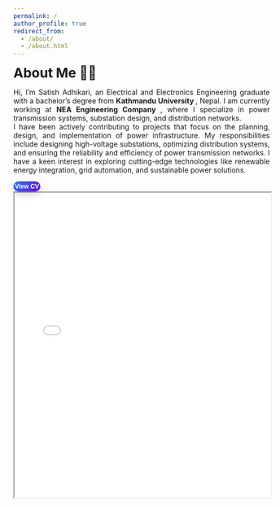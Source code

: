```yaml
---
permalink: /
author_profile: true
redirect_from: 
  - /about/
  - /about.html
---
```


<span style="font-size: 26px; font-weight: bold; ">About Me 👨‍🎓   </span> <br>
<p style="text-align: justify;">
Hi, I’m Satish Adhikari, an Electrical and Electronics Engineering graduate with a bachelor’s degree from  <a href="https://elec.ku.edu.np//" style="text-decoration:none; font-weight: bold;"> Kathmandu University </a>, Nepal. I am currently working at <a href="https://www.neaec.com.np/en/home" style="text-decoration:none; font-weight: bold;"> NEA Engineering Company </a>, where I specialize in power transmission systems, substation design, and distribution networks.<br>
I have been actively contributing to projects that focus on the planning, design, and implementation of power infrastructure. My responsibilities include designing high-voltage substations, optimizing distribution systems, and ensuring the reliability and efficiency of power transmission networks. I have a keen interest in exploring cutting-edge technologies like renewable energy integration, grid automation, and sustainable power solutions.<br>
</p>

<a href="../files/CV - Satish Adhikari.pdf" target="_blank">
  <button style="
    display: inline-block;
    padding: 3px 3px;
    color: #fff;
    font-size: 12px;
    font-weight: bold;
    background: linear-gradient(135deg, #2575fc, #6a11cb); /* Blue gradient */
    border: none;
    border-radius: 50px;
    cursor: pointer;
    transition: all 0.4s ease; /* Smooth transition */
    box-shadow: 0 5px 15px rgba(0, 0, 0, 0.2);
    position: relative;
    overflow: hidden;
  " 
  onmouseover="this.style.background='linear-gradient(135deg, #00c851, #33b5e5)'; this.style.transform='translateY(-5px)'; this.style.boxShadow='0 10px 20px rgba(0, 0, 0, 0.3)';" 
  onmouseout="this.style.background='linear-gradient(135deg, #2575fc, #6a11cb)'; this.style.transform='translateY(0)'; this.style.boxShadow='0 5px 15px rgba(0, 0, 0, 0.2)';">
    <span style="position: relative; z-index: 1;">View CV</span>
  </button>
</a>
<!-- 📜 Inline CV Preview -->
<iframe src="{{ '/files/CV - Satish Adhikari.pdf' | relative_url }}" width="100%" height="600px">
  <p>Your browser does not support iframes. Click <a href="{{ '/files/CV - Satish Adhikari.pd' | relative_url }}">here</a> to view the CV.</p>
</iframe>





